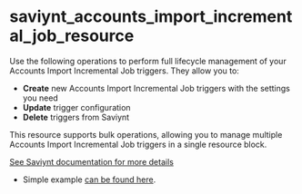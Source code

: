 # saviynt_accounts_import_incremental_job_resource

Use the following operations to perform full lifecycle management of your Accounts Import Incremental Job triggers. They allow you to:

- **Create** new Accounts Import Incremental Job triggers with the settings you need   
- **Update** trigger configuration
- **Delete** triggers from Saviynt

This resource supports bulk operations, allowing you to manage multiple Accounts Import Incremental Job triggers in a single resource block.

[See Saviynt documentation for more details](https://docs.saviyntcloud.com/bundle/EIC-Admin-v23x/page/Content/Chapter10-Job-Control-Panel/Adding-a-new-job.htm)

- Simple example [can be found here](./resource.tf).
